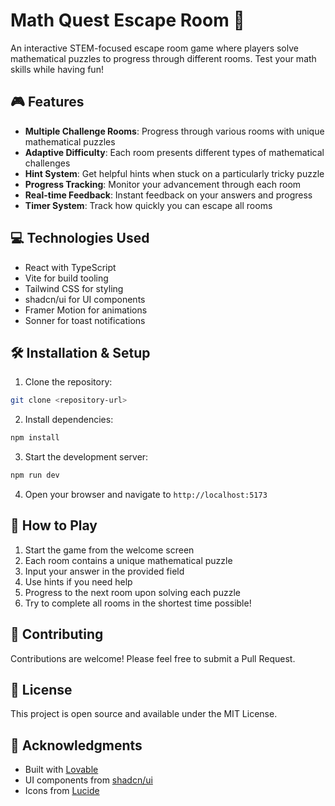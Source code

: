 # Math Quest Escape Room 🧮

An interactive STEM-focused escape room game where players solve mathematical puzzles to progress through different rooms. Test your math skills while having fun!

## 🎮 Features

- **Multiple Challenge Rooms**: Progress through various rooms with unique mathematical puzzles
- **Adaptive Difficulty**: Each room presents different types of mathematical challenges
- **Hint System**: Get helpful hints when stuck on a particularly tricky puzzle
- **Progress Tracking**: Monitor your advancement through each room
- **Real-time Feedback**: Instant feedback on your answers and progress
- **Timer System**: Track how quickly you can escape all rooms


## 💻 Technologies Used

- React with TypeScript
- Vite for build tooling
- Tailwind CSS for styling
- shadcn/ui for UI components
- Framer Motion for animations
- Sonner for toast notifications

## 🛠️ Installation & Setup

1. Clone the repository:
```bash
git clone <repository-url>
```

2. Install dependencies:
```bash
npm install
```

3. Start the development server:
```bash
npm run dev
```

4. Open your browser and navigate to `http://localhost:5173`

## 🎯 How to Play

1. Start the game from the welcome screen
2. Each room contains a unique mathematical puzzle
3. Input your answer in the provided field
4. Use hints if you need help
5. Progress to the next room upon solving each puzzle
6. Try to complete all rooms in the shortest time possible!

## 🤝 Contributing

Contributions are welcome! Please feel free to submit a Pull Request.

## 📝 License

This project is open source and available under the MIT License.

## 🙏 Acknowledgments

- Built with [Lovable](https://lovable.dev)
- UI components from [shadcn/ui](https://ui.shadcn.com/)
- Icons from [Lucide](https://lucide.dev/)
